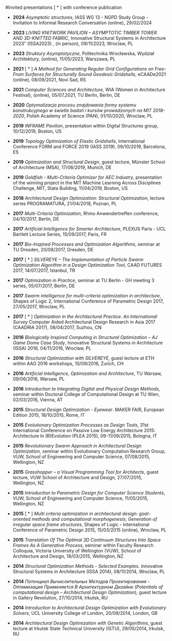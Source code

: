 #Invited presentations
[ * ] with conference publication

- **2024** *Asymptotic structures*, IASS WG 13 - NGPD Study Group - Invitation to Informal Research Conversation (online), 29/02/2024

- **2023** *LIVING KNITWORK PAVILION – ASYMPTOTIC TIMBER TOWER AND 3D-KNITTED FABRIC*, Innovative Structural Systems in Architecture 2023” (ISSA2023) , (in person), 09/11/2023, Wroclaw, PL

- **2023** *Struktury Asymptotyczne*, Politechnika Wrocławska, Wydział Architektury, (online), 11/05/2023, Warszawa, PL

- **2021** [ * ] *A Method for Generating Regular Grid Configurations on Free-From Surfaces for Structurally Sound Geodesic Gridshells*, eCAADe2021 (online), 08/09/2021, Novi Sad, RS

- **2021** *Computer Sciences and Architecture*, WIA (Women in Architecture Festival), (online), 05/07,2021, TU Berlin, Berlin, DE

- **2020** *Optymalizacja procesu znajdowania formy systemu konstrukcyjnego w świetle badań i kursów prowadzonych na MIT 2018-2020*, Polish Academy of Science (PAN), 01/10/2020, Wroclaw, PL

- **2019** *INFRAME Pavilion*, presentation within Digital Structures group, 10/12/2019, Boston, US

- **2019** *Topology Optimization of Elastic Gridshells*, International Conference FORM and FORCE 2019 (IASS 2019), 09/10/2019, Barcelona, ES

- **2019** *Optimization and Structural Design*, guest lecture, Münster School of Architecture (MSA), 17/06/2019, Munich, DE

- **2019** *Goldfish - Multi-Criteria Optimizer for AEC Industry*, presentation of the winning project in the MIT Machine Learning Across Disciplines Challenge, MIT, Stata Building, 11/04/2019, Boston, US

- **2018** *Architectural Design Optimization: Structural Optimization*, lecture series PROGRAMATURA,
21/04/2018, Poznan, PL

- **2017** *Multi-Criteria Optimization*, Rhino Anwendertreffen conference, 04/10/2017, Berlin, DE

- **2017** *Artificial Intelligence for Smarter Architecture*, PLEXUS Paris - UCL Bartlett Lecture Series, 15/09/2017, Paris, FR

- **2017** *Bio-Inspired Processes and Optimization Algorithms*, seminar at TU Dresden, 20/08/2017, Dresden, DE

- **2017** [ * ]  *SILVEREYE – The Implementation of Particle Swarm Optimization Algorithm in a Design Optimization Tool*, CAAD FUTURES 2017, 14/07/2017, Istanbul, TR

- **2017** *Optimization in Practice*, seminar at TU Berlin - GH meeting 3 series, 05/07/2017, Berlin, DE

- **2017** *Swarm intelligence for multi-criteria optimization in architecture*, Shapes of Logic 2, International Conference of Parametric Design 2017, 27/05/2017, Wroclaw, PL

- **2017** [ * ]  *Optimization in the Architectural Practice. An International Survey* Computer Aided Architectural Design Research in Asia 2017 (CAADRIA 2017), 08/04/2017, Suzhou, CN

- **2016** *Biologically Inspired Computing in Structural Optimization – AJ Game Dome Case Study*, Innovative
Structural Systems in Architecture (ISSA) 2016, 04/11/2016, Wroclaw, PL

- **2016** *Structural Optimization with SILVEREYE*, guest lecture at ETH within AAG 2016 workshops,
10/09/2016, Zurich, CH

- **2016** *Artificial Intelligence, Optimization and Architecture*, TU Warsaw, 09/06/2016, Warsaw, PL

- **2016** *Introduction to Integrating Digital and Physical Design Methods*, seminar within Doctoral College of Computational Design at TU Wien, 02/03/2016, Vienna, AT

- **2015** *Structural Design Optimization - Eyewear*. MAKER FAIR, European Edition 2015, 18/10/2015, Rome,
IT

- **2015** *Evolutionary Optimization Processes as Design Tools*, 31st International Conference on Passive Low Energy Architecture 2015: Architecture In (R)Evolution (PLEA 2015), 09-11/09/2015, Bologna, IT

- **2015** *Revolutionary Swarm Approach in Architectural Design Optimization*, seminar within Evolutionary Computation Research Group, VUW, School of Engineering and Computer Science, 07/08/2015,
Wellington, NZ

- **2015** *Grasshopper – a Visual Programming Tool for Architects*, guest lecture, VUW School of Architecture
and Design, 27/07/2015, Wellington, NZ

- **2015** *Introduction to Parametric Design for Computer Science Students*, VUW, School of Engineering and
Computer Science, 11/05/2015, Wellington, NZ

- **2015** [ * ] *Multi criteria optimization in architectural design: goal-oriented methods and computational morphogenesis*;  *Generation of irregular space frame structures*, Shapes of Logic - International Conference of Parametric Design 2015, 15/03/2015 (online), Wroclaw, PL

- **2015** *Translation Of The Optimal 3D Continuum Structures Into Space Frames As A Generative Process*,
seminar within Faculty Research Colloquia, Victoria University of Wellington (VUW), School of
Architecture and Design, 18/03/2015, Wellington, NZ

- **2014** *Structural Optimization Methods - Selected Examples.* Innovative Structural Systems in Architecture
(ISSA 2014), 08/11/2014, Wroclaw, PL

- **2014**  *Потенциал Вычислительных Методов Проектирования - Оптимизация Применяется В Архитектурном Дизайне* (*Potentials of computational design – Architectural Design Optimization*),
guest lecture in Gallery Revolution, 27/10/2014, Irkutsk, RU

- **2014** *Introduction to Architectural Design Optimization with Evolutionary Solvers*, UCL University College of London, 20/09/2014, London, GB

- **2014** *Architectural Design Optimization with Genetic Algorithms*, guest lecture at Irkutsk State Technical University (ISTU), 29/05/2014, Irkutsk, RU
